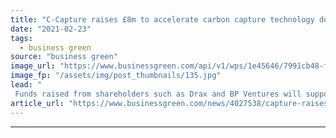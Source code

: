 ```yaml
---
title: "C-Capture raises £8m to accelerate carbon capture technology development"
date: "2021-02-23"
tags: 
  - business green
source: "business green"
image_url: "https://www.businessgreen.com/api/v1/wps/1e45646/7991cb48-f12d-41ce-b752-ab9606817612/6/Tom-White-C-Capture-CEO-Feb2021-185x114.jpg"
image_fp: "/assets/img/post_thumbnails/135.jpg"
lead: "
 Funds raised from shareholders such as Drax and BP Ventures will support development of solvent-based CO2 capture technology, according to firm ..."
article_url: "https://www.businessgreen.com/news/4027538/capture-raises-gbp8m-accelerate-carbon-capture-technology"
---
```


---
